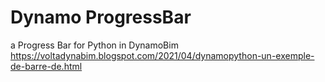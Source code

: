 # Dynamo ProgressBar
a Progress Bar for Python in DynamoBim
https://voltadynabim.blogspot.com/2021/04/dynamopython-un-exemple-de-barre-de.html
